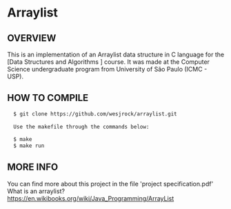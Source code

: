 # Arraylist

OVERVIEW
--------------------------------------------------
This is an implementation of an Arraylist data structure in C language for the [Data Structures and Algorithms
] course. It was made at the Computer Science undergraduate program from University of São Paulo (ICMC - USP).

HOW TO COMPILE
--------------------------------------------------

```bash
  $ git clone https://github.com/wesjrock/arraylist.git
  
  Use the makefile through the commands below:
  
  $ make
  $ make run
 ```
 
MORE INFO
--------------------------------------------------

You can find more about this project in the file 'project specification.pdf'
What is an arraylist? <https://en.wikibooks.org/wiki/Java_Programming/ArrayList>
